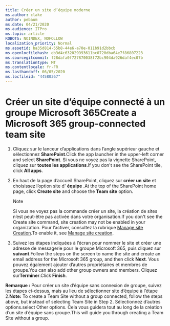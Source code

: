 ```yaml
---
title: Créer un site d’équipe moderne
ms.author: clake
author: pebaum
ms.date: 04/21/2020
ms.audience: ITPro
ms.topic: article
ROBOTS: NOINDEX, NOFOLLOW
localization_priority: Normal
ms.assetid: ba35d814-55b8-44e6-a70e-011b91d2bbcb
ms.openlocfilehash: eb3d4c632029993611bc0720dba64e7f86807223
ms.sourcegitcommit: f28dafa0f727870038f72bc904da926daf4ec07b
ms.translationtype: MT
ms.contentlocale: fr-FR
ms.lasthandoff: 06/05/2020
ms.locfileid: "44580367"
---
```

# <a name="create-a-microsoft-365-group-connected-team-site"></a><span data-ttu-id="40ffc-102">Créer un site d’équipe connecté à un groupe Microsoft 365</span><span class="sxs-lookup"><span data-stu-id="40ffc-102">Create a Microsoft 365 group-connected team site</span></span>

1. <span data-ttu-id="40ffc-103">Cliquez sur le lanceur d’applications dans l’angle supérieur gauche et sélectionnez **SharePoint**.</span><span class="sxs-lookup"><span data-stu-id="40ffc-103">Click the app launcher in the upper-left corner and select **SharePoint**.</span></span> <span data-ttu-id="40ffc-104">Si vous ne voyez pas la vignette SharePoint, cliquez sur **toutes les applications**.</span><span class="sxs-lookup"><span data-stu-id="40ffc-104">If you don't see the SharePoint tile, click **All apps**.</span></span>
    
2. <span data-ttu-id="40ffc-105">En haut de la page d’accueil SharePoint, cliquez sur **créer un site** et choisissez l’option site d' **équipe** .</span><span class="sxs-lookup"><span data-stu-id="40ffc-105">At the top of the SharePoint home page, click **Create site** and choose the **Team site** option.</span></span> 
    
    > [!NOTE]
    > <span data-ttu-id="40ffc-106">Si vous ne voyez pas la commande créer un site, la création de sites n’est peut-être pas activée dans votre organisation.</span><span class="sxs-lookup"><span data-stu-id="40ffc-106">If you don't see the Create site command, site creation may not be enabled in your organization.</span></span> <span data-ttu-id="40ffc-107">Pour l’activer, consultez la rubrique [Manage site Creation](https://go.microsoft.com/fwlink/?linkid=2009644).</span><span class="sxs-lookup"><span data-stu-id="40ffc-107">To enable it, see [Manage site creation](https://go.microsoft.com/fwlink/?linkid=2009644).</span></span> 
  
3. <span data-ttu-id="40ffc-108">Suivez les étapes indiquées à l’écran pour nommer le site et créer une adresse de messagerie pour le groupe Microsoft 365, puis cliquez sur **suivant**.</span><span class="sxs-lookup"><span data-stu-id="40ffc-108">Follow the steps on the screen to name the site and create an email address for the Microsoft 365 group, and then click **Next**.</span></span> <span data-ttu-id="40ffc-109">Vous pouvez également ajouter d’autres propriétaires et membres de groupe.</span><span class="sxs-lookup"><span data-stu-id="40ffc-109">You can also add other group owners and members.</span></span> <span data-ttu-id="40ffc-110">Cliquez sur**Terminer**.</span><span class="sxs-lookup"><span data-stu-id="40ffc-110">Click **Finish**.</span></span>
  
 <span data-ttu-id="40ffc-111">**Remarque :** Pour créer un site d’équipe sans connexion de groupe, suivez les étapes ci-dessus, mais au lieu de sélectionner site d’équipe à l’étape 2.</span><span class="sxs-lookup"><span data-stu-id="40ffc-111">**Note:** To create a Team Site without a group connected, follow the steps above, but instead of selecting Team Site in Step 2.</span></span> <span data-ttu-id="40ffc-112">Sélectionnez d’autres options.</span><span class="sxs-lookup"><span data-stu-id="40ffc-112">select Other options.</span></span> <span data-ttu-id="40ffc-113">Cela vous guidera tout au long de la création d’un site d’équipe sans groupe.</span><span class="sxs-lookup"><span data-stu-id="40ffc-113">This will guide you through creating a Team Site without a group.</span></span> 
    

